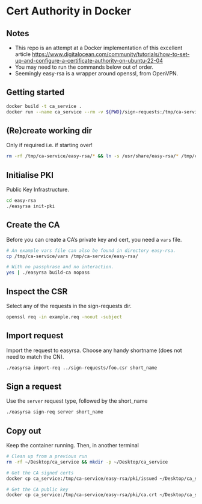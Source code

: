 # Cert Authority in Docker

## Notes

- This repo is an attempt at a Docker implementation of this excellent article https://www.digitalocean.com/community/tutorials/how-to-set-up-and-configure-a-certificate-authority-on-ubuntu-22-04
- You may need to run the commands below out of order.
- Seemingly easy-rsa is a wrapper around openssl, from OpenVPN.

## Getting started

```bash
docker build -t ca_service .
docker run --name ca_service --rm -v ${PWD}/sign-requests:/tmp/ca-service/sign-requests -it ca_service bash
```

## (Re)create working dir

Only if required i.e. if starting over!

```bash
rm -rf /tmp/ca-service/easy-rsa/* && ln -s /usr/share/easy-rsa/* /tmp/ca-service/easy-rsa/
```

## Initialise PKI

Public Key Infrastructure.

```bash
cd easy-rsa
./easyrsa init-pki
```

## Create the CA

Before you can create a CA’s private key and cert, you need a `vars` file.

```bash
# An example vars file can also be found in directory easy-rsa.
cp /tmp/ca-service/vars /tmp/ca-service/easy-rsa/

# With no passphrase and no interaction.
yes | ./easyrsa build-ca nopass
```

## Inspect the CSR

Select any of the requests in the sign-requests dir.

```bash
openssl req -in example.req -noout -subject
```

## Import request

Import the request to easyrsa. Choose any handy shortname (does not need to match the CN).

```bash
./easyrsa import-req ../sign-requests/foo.csr short_name
```

## Sign a request

Use the `server` request type, followed by the short_name

```bash
./easyrsa sign-req server short_name
```

## Copy out

Keep the container running.  Then, in another terminal

```bash
# Clean up from a previous run
rm -rf ~/Desktop/ca_service && mkdir -p ~/Desktop/ca_service

# Get the CA signed certs
docker cp ca_service:/tmp/ca-service/easy-rsa/pki/issued ~/Desktop/ca_service/issued

# Get the CA public key
docker cp ca_service:/tmp/ca-service/easy-rsa/pki/ca.crt ~/Desktop/ca_service
```
